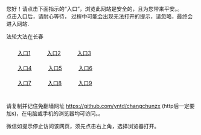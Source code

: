 您好！请点击下面指示的“入口”，浏览此网站是安全的，且为您带来平安。。 <br/>
点击入口后，请耐心等待， 过程中可能会出现无法打开的提示，请忽略，最终会进入网站. </br>

法轮大法在长春<br/>
<div style="padding:10px"><a style="margin:20px" target="_blank" href="https://d33kelkke0lz4e.cloudfront.net/2Qpsp?qumkut" id="ccLink1" rel="nofollow">入口1</a> <a target="_blank" style="margin:20px" href="https://d1c1cmrg78p4f4.cloudfront.net/2Qpsp?wpwasho" id="ccLink2" rel="nofollow">入口2</a> <a style="margin:20px" target="_blank" href="https://d2j4yl88j50etc.cloudfront.net/2Qpsp?yxavhlmc" id="ccLink3" rel="nofollow">入口3</a></div>

<div style="padding:10px" ><a style="margin:20px" target="_blank" href="https://d33kelkke0lz4e.cloudfront.net/2Qpsp?qumkut" id="ccLink4" rel="nofollow">入口4</a> <a style="margin:20px" href="https://d1c1cmrg78p4f4.cloudfront.net/2Qpsp?wpwasho" target="_blank" id="ccLink5" rel="nofollow">入口5</a> <a style="margin:20px" href="https://d2j4yl88j50etc.cloudfront.net/2Qpsp?yxavhlmc" target="_blank" id="ccLink6" rel="nofollow">入口6</a></div>

<div style="padding:10px"><a style="margin:20px" target="_blank" href="https://d33kelkke0lz4e.cloudfront.net/2Qpsp?qumkut" id="ccLink7" rel="nofollow">入口7</a> <a style="margin:20px" href="https://d1c1cmrg78p4f4.cloudfront.net/2Qpsp?wpwasho" target="_blank" id="ccLink8" rel="nofollow">入口8</a> <a style="margin:20px" target="_blank" href="https://d2j4yl88j50etc.cloudfront.net/2Qpsp?yxavhlmc" id="ccLink9" rel="nofollow">入口9</a></div>

<br/>



请复制并记住免翻墙网址 https://github.com/yntd/changchunzx (http后一定要加s)，在电脑或手机的浏览器均可访问。。<br/>

微信如提示停止访问该网页，须先点击右上角，选择浏览器打开。

